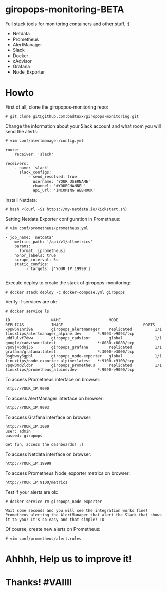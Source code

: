 # giropops-monitoring-BETA
Full stack tools for monitoring containers and other stuff. ;)
- Netdata
- Prometheus
- AlertManager
- Slack
- Docker
- cAdvisor
- Grafana
- Node_Exporter

# Howto
First of all, clone the giropopos-monitoring repo:
```
# git clone git@github.com:badtuxx/giropops-monitoring.git
```

Change the information about your Slack account and what room you will send the alerts:
```
# vim conf/alertmanager/config.yml

route:
    receiver: 'slack'

receivers:
    - name: 'slack'
      slack_configs:
          - send_resolved: true
            username: 'YOUR USERNAME'
            channel: '#YOURCHANNEL'
            api_url: 'INCOMING WEBHOOK'
```

Install Netdata:
```
# bash <(curl -Ss https://my-netdata.io/kickstart.sh)
```

Setting Netdata Exporter configuration in Prometheus:
```
# vim conf/prometheus/prometheus.yml
...
- job_name: 'netdata'
    metrics_path: '/api/v1/allmetrics'
    params:
      format: [prometheus]
    honor_labels: true
    scrape_interval: 5s
    static_configs:
         - targets: ['YOUR_IP:19999']


```

Execute deploy to create the stack of giropops-monitoring:
```
# docker stack deploy -c docker-compose.yml giropops
```

Verify if services are ok:
```
# docker service ls

ID                  NAME                     MODE                REPLICAS            IMAGE                                   PORTS
xypw5n1nri9a        giropops_alertmanager    replicated          1/1                 linuxtips/alertmanager_alpine:dev       *:9093->9093/tcp
udd7ulvf7dww        giropops_cadvisor        global              1/1                 google/cadvisor:latest                  *:8080->8080/tcp
vpo9j4pdnj36        giropops_grafana         replicated          1/1                 grafana/grafana:latest                  *:3000->3000/tcp
0sgbwny6gpbl        giropops_node-exporter   global              1/1                 linuxtips/node-exporter_alpine:latest   *:9100->9100/tcp
vpqw3md2lcbr        giropops_prometheus      replicated          1/1                 linuxtips/prometheus_alpine:dev         *:9090->9090/tcp

```

To access Prometheus interface on browser:
```
http://YOUR_IP:9090
```

To access AlertManager interface on browser:
```
http://YOUR_IP:9093
```

To access Grafana interface on browser:
```
http://YOUR_IP:3000
user: admin
passwd: giropops

Get fun, access the dashboards! ;)

```

To access Netdata interface on browser:
```
http://YOUR_IP:19999
```

To access Prometheus Node_exporter metrics on browser:
```
http://YOUR_IP:9100/metrics
```

Test if your alerts are ok:
```
# docker service rm giropops_node-exporter

Wait some seconds and you will see the integration works fine! Prometheus alerting the AlertManager that alert the Slack that shows it to you! It's so easy and that simple! :D
```


Of course, create new alerts on Prometheus:
```
# vim conf/prometheus/alert.rules
```

# Ahhhh, Help us to improve it! 
# Thanks! #VAIIII
